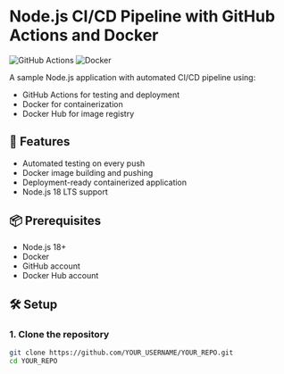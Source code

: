 # Node.js CI/CD Pipeline with GitHub Actions and Docker

![GitHub Actions](https://img.shields.io/github/actions/workflow/status/YOUR_USERNAME/YOUR_REPO/main.yml?label=CI%2FCD)
![Docker](https://img.shields.io/docker/pulls/YOUR_DOCKER_USERNAME/node-ci-cd-demo)

A sample Node.js application with automated CI/CD pipeline using:
- GitHub Actions for testing and deployment
- Docker for containerization
- Docker Hub for image registry

## 🚀 Features
- Automated testing on every push
- Docker image building and pushing
- Deployment-ready containerized application
- Node.js 18 LTS support

## 📦 Prerequisites
- Node.js 18+
- Docker
- GitHub account
- Docker Hub account

## 🛠️ Setup

### 1. Clone the repository
```bash
git clone https://github.com/YOUR_USERNAME/YOUR_REPO.git
cd YOUR_REPO
